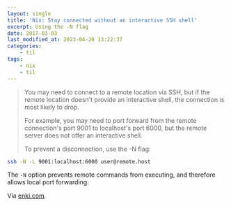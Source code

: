 ```yaml
---
layout: single
title: 'Nix: Stay connected without an interactive SSH shell'
excerpt: Using the -N flag
date: 2017-03-03
last_modified_at: 2023-04-26 13:22:37
categories:
    - til
tags:
    - nix
    - til
---
```


> You may need to connect to a remote location via SSH,
> but if the remote location doesn't provide an interactive shell, the connection is most likely to drop.
>
> For example, you may need to port forward from the remote connection's port 9001 to localhost's port 6000,
> but the remote server does not offer an interactive shell.
>
> To prevent a disconnection, use the -N flag:

```bash
ssh -N -L 9001:localhost:6000 user@remote.host
```

The `-N` option prevents remote commands from executing, and therefore allows local port forwarding.

Via [enki.com](https://app.enkipro.com/#/insight/565f4430e823b7070068d4db).

